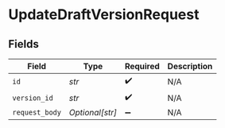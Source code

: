 # UpdateDraftVersionRequest


## Fields

| Field              | Type               | Required           | Description        |
| ------------------ | ------------------ | ------------------ | ------------------ |
| `id`               | *str*              | :heavy_check_mark: | N/A                |
| `version_id`       | *str*              | :heavy_check_mark: | N/A                |
| `request_body`     | *Optional[str]*    | :heavy_minus_sign: | N/A                |